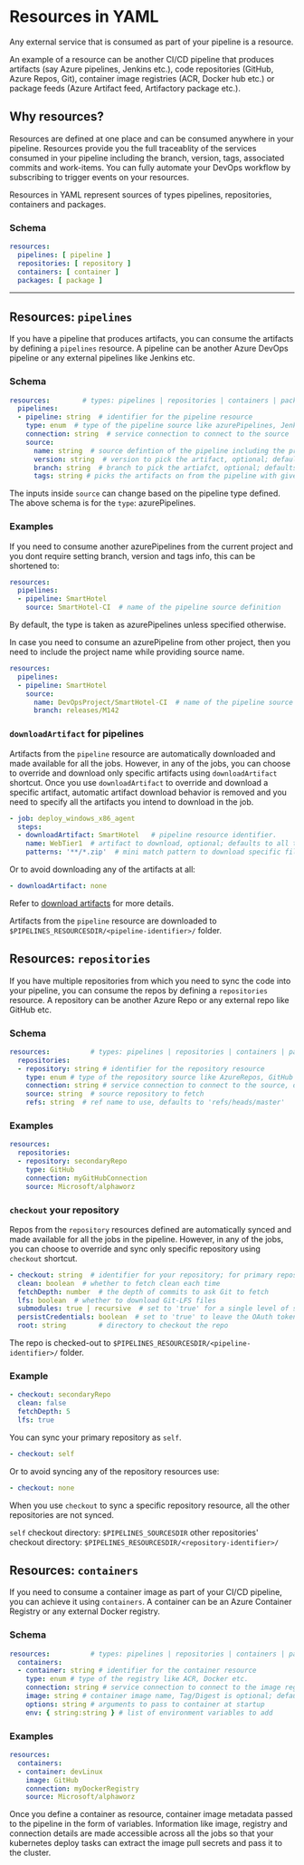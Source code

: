 # Resources in YAML

Any external service that is consumed as part of your pipeline is a resource. 

An example of a resource can be another CI/CD pipeline that produces artifacts (say Azure pipelines, Jenkins etc.), code repositories (GitHub, Azure Repos, Git), container image registries (ACR, Docker hub etc.) or package feeds (Azure Artifact feed, Artifactory package etc.).  

## Why resources?

Resources are defined at one place and can be consumed anywhere in your pipeline. Resources provide you the full traceablity of the services consumed in your pipeline including the branch, version, tags, associated commits and work-items. You can fully automate your DevOps workflow by subscribing to trigger events on your resources.

Resources in YAML represent sources of types pipelines, repositories, containers and packages.


### Schema

```yaml
resources:
  pipelines: [ pipeline ]  
  repositories: [ repository ]
  containers: [ container ]
  packages: [ package ]
```

---

## Resources: `pipelines`

If you have a pipeline that produces artifacts, you can consume the artifacts by defining a `pipelines` resource. A pipeline can be another Azure DevOps pipeline or any external pipelines like Jenkins etc.


### Schema

```yaml
resources:        # types: pipelines | repositories | containers | packages
  pipelines:
  - pipeline: string  # identifier for the pipeline resource
    type: enum  # type of the pipeline source like azurePipelines, Jenkins etc. 
    connection: string  # service connection to connect to the source
    source:  
      name: string  # source defintion of the pipeline including the project i.e. projectName/definition
      version: string  # version to pick the artifact, optional; defaults to Latest
      branch: string  # branch to pick the artiafct, optional; defaults to master branch
      tags: string # picks the artifacts on from the pipeline with given tag, optional; defaults to no tags.
```

The inputs inside `source` can change based on the pipeline type defined. The above schema is for the `type`: azurePipelines.


### Examples

If you need to consume another azurePipelines from the current project and you dont require setting branch, version and tags info, this can be shortened to:

```yaml
resources:         
  pipelines:
  - pipeline: SmartHotel      
    source: SmartHotel-CI  # name of the pipeline source definition
```

By default, the type is taken as azurePipelines unless specified otherwise.


In case you need to consume an azurePipeline from other project, then you need to include the project name while providing source name.

```yaml
resources:         
  pipelines:
  - pipeline: SmartHotel      
    source: 
      name: DevOpsProject/SmartHotel-CI  # name of the pipeline source from different project
      branch: releases/M142
```

### `downloadArtifact` for pipelines

Artifacts from the `pipeline` resource are automatically downloaded and made available for all the jobs. However, in any of the jobs, you can choose to override and download only specific artifacts using `downloadArtifact` shortcut. Once you use `downloadArtifact` to override and download a specific artifact, automatic artifact download behavior is removed and you need to specify all the artifacts you intend to download in the job.


```yaml
- job: deploy_windows_x86_agent
  steps:
  - downloadArtifact: SmartHotel   # pipeline resource identifier.
    name: WebTier1  # artifact to download, optional; defaults to all the artifacts from the resource.
    patterns: '**/*.zip'  # mini match pattern to download specific files, optional; defaults to all files.
```

Or to avoid downloading any of the artifacts at all:

```yaml
- downloadArtifact: none
```


Refer to [download artifacts](https://github.com/Microsoft/azure-pipelines-yaml/blob/master/design/pipeline-artifacts.md#downloading-artifacts-downloadartifact) for more details.

Artifacts from the `pipeline` resource are downloaded to `$PIPELINES_RESOURCESDIR/<pipeline-identifier>/` folder.

## Resources: `repositories`

If you have multiple repositories from which you need to sync the code into your pipeline, you can consume the repos by defining a `repositories` resource. A repository can be another Azure Repo or any external repo like GitHub etc.


### Schema

```yaml
resources:          # types: pipelines | repositories | containers | packages
  repositories:
  - repository: string # identifier for the repository resource      
    type: enum # type of the repository source like AzureRepos, GitHub etc. In future this can extend to other source types
    connection: string # service connection to connect to the source, defaults to primary source connection
    source: string  # source repository to fetch
    refs: string  # ref name to use, defaults to 'refs/heads/master'
```

### Examples

```yaml
resources:         
  repositories:
  - repository: secondaryRepo      
    type: GitHub
    connection: myGitHubConnection
    source: Microsoft/alphaworz
```

### `checkout` your repository

Repos from the `repository` resources defined are automatically synced and made available for all the jobs in the pipeline. However, in any of the jobs, you can choose to override and sync only specific repository using `checkout` shortcut. 

```yaml
- checkout: string  # identifier for your repository; for primary repository use the keyword self.
  clean: boolean  # whether to fetch clean each time
  fetchDepth: number  # the depth of commits to ask Git to fetch
  lfs: boolean  # whether to download Git-LFS files
  submodules: true | recursive  # set to 'true' for a single level of submodules or 'recursive' to get submodules of submodules
  persistCredentials: boolean  # set to 'true' to leave the OAuth token in the Git config after the initial fetch
  root: string        # directory to checkout the repo
```

The repo is checked-out to `$PIPELINES_RESOURCESDIR/<pipeline-identifier>/` folder.

### Example

```yaml
- checkout: secondaryRepo  
  clean: false
  fetchDepth: 5
  lfs: true
```

You can sync your primary repository as `self`.
```yaml
- checkout: self  
```

Or to avoid syncing any of the repository resources use:

```yaml
- checkout: none
```

When you use `checkout` to sync a specific repository resource, all the other repositories are not synced. 

`self` checkout directory: `$PIPELINES_SOURCESDIR`
other repositories' checkout directory: `$PIPELINES_RESOURCESDIR/<repository-identifier>/`

## Resources: `containers`

If you need to consume a container image as part of your CI/CD pipeline, you can achieve it using `containers`. A container can be an Azure Container Registry or any external Docker registry.

### Schema

```yaml
resources:          # types: pipelines | repositories | containers | packages
  containers:
  - container: string # identifier for the container resource      
    type: enum # type of the registry like ACR, Docker etc. 
    connection: string # service connection to connect to the image registry, defaults to ACR??
    image: string # container image name, Tag/Digest is optional; defaults to latest image
    options: string # arguments to pass to container at startup
    env: { string:string } # list of environment variables to add
```

### Examples

```yaml
resources:         
  containers:
  - container: devLinux      
    image: GitHub
    connection: myDockerRegistry
    source: Microsoft/alphaworz
```

Once you define a container as resource, container image metadata passed to the pipeline in the form of variables. Information like image, registry and connection details are made accessible across all the jobs so that your kubernetes deploy tasks can extract the image pull secrets and pass it to the cluster.
